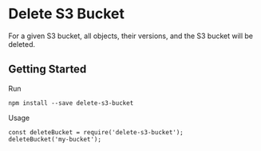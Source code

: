 # Delete S3 Bucket

For a given S3 bucket, all objects, their versions, and the S3 bucket will be deleted.

## Getting Started

Run

```
npm install --save delete-s3-bucket
```

Usage

```
const deleteBucket = require('delete-s3-bucket');
deleteBucket('my-bucket');
```
